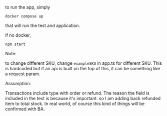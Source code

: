 to run the app, simply

    docker compose up

that will run the test and application.

if no docker,

    npm start

Note:

to change different SKU, change `exampleSKU` in app.ts for different SKU.
This is hardcoded but if an api is built on the top of this, it can be something like a request param.

Assumption:

Transactions include type with order or refund. The reason the field is included in the test is because it's important. so I am adding back refunded item to total stock. In real world, of course this kind of things will be confirmed with BA.